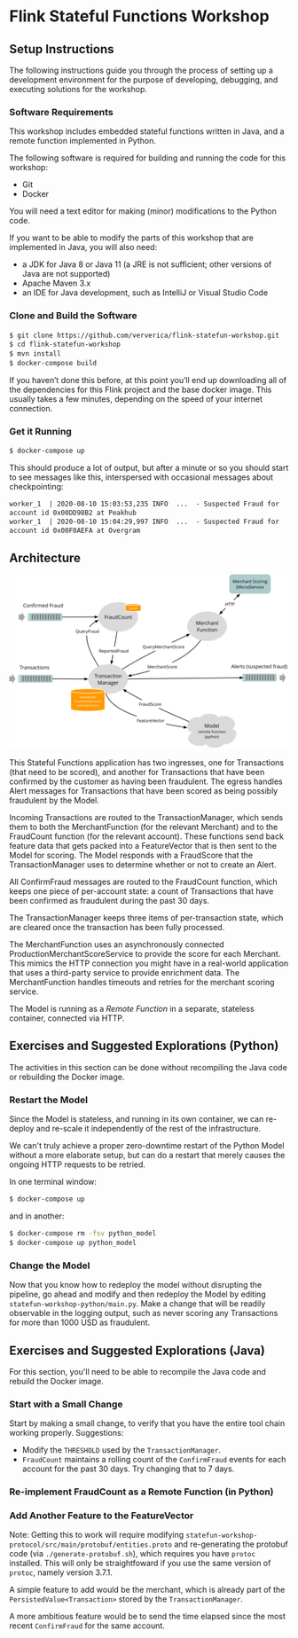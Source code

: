 # Flink Stateful Functions Workshop 

## Setup Instructions

The following instructions guide you through the process of setting up a development environment for the purpose of developing,
debugging, and executing solutions for the workshop.

### Software Requirements

This workshop includes embedded stateful functions written in Java,
and a remote function implemented in Python.

The following software is required for building and running the code for this workshop:

* Git
* Docker

You will need a text editor for making (minor) modifications to the Python code.

If you want to be able to modify the parts of this workshop that are implemented in Java, you will also need:

* a JDK for Java 8 or Java 11 (a JRE is not sufficient; other versions of Java are not supported)
* Apache Maven 3.x
* an IDE for Java development, such as IntelliJ or Visual Studio Code

### Clone and Build the Software

```bash
$ git clone https://github.com/ververica/flink-statefun-workshop.git
$ cd flink-statefun-workshop 
$ mvn install
$ docker-compose build
```

If you haven’t done this before, at this point you’ll end up downloading all of the dependencies for this Flink project and the base docker image.
This usually takes a few minutes, depending on the speed of your internet connection.

### Get it Running

```bash
$ docker-compose up
```

This should produce a lot of output, but after a minute or so you should start to see messages like this,
interspersed with occasional messages about checkpointing:

```
worker_1  | 2020-08-10 15:03:53,235 INFO  ...  - Suspected Fraud for account id 0x00DD98B2 at Peakhub
worker_1  | 2020-08-10 15:04:29,997 INFO  ...  - Suspected Fraud for account id 0x00F0AEFA at Overgram
```

## Architecture

![architecture diagram](images/statefun-workshop.svg)

This Stateful Functions application has two ingresses, one for Transactions (that need to be scored), and another for Transactions that have been confirmed by the customer as having been fraudulent. The egress handles Alert messages for Transactions that have been scored as being possibly fraudulent by the Model.

Incoming Transactions are routed to the TransactionManager, which sends them to both the MerchantFunction (for the relevant Merchant) and to the FraudCount function (for the relevant account). These functions send back feature data that gets packed into a FeatureVector that is then sent to the Model for scoring. The Model responds with a FraudScore that the TransactionManager uses to determine whether or not to create an Alert.

All ConfirmFraud messages are routed to the FraudCount function, which keeps one piece of per-account state: a count of Transactions that have been confirmed as fraudulent during the past 30 days. 

The TransactionManager keeps three items of per-transaction state, which are cleared once the transaction has been fully processed.

The MerchantFunction uses an asynchronously connected ProductionMerchantScoreService to provide the score for each Merchant. This mimics the HTTP connection you might have in a real-world application that uses a third-party service to provide enrichment data. The MerchantFunction handles timeouts and retries for the merchant scoring service.

The Model is running as a _Remote Function_ in a separate, stateless container, connected via HTTP.

## Exercises and Suggested Explorations (Python)

The activities in this section can be done without recompiling the Java code or rebuilding the Docker image.

### Restart the Model

Since the Model is stateless, and running in its own container, we can re-deploy and re-scale it independently of the rest of the infrastructure.

We can't truly achieve a proper zero-downtime restart of the Python Model without a more elaborate setup, but can do a restart that merely causes the ongoing HTTP requests to be retried.

In one terminal window:

```bash
$ docker-compose up
```

and in another:

```bash
$ docker-compose rm -fsv python_model
$ docker-compose up python_model
```

### Change the Model

Now that you know how to redeploy the model without disrupting the pipeline, go ahead and modify and then redeploy the Model by editing `statefun-workshop-python/main.py`. Make a change that will be readily observable in the logging output, such as never scoring any Transactions for more than 1000 USD as fraudulent.

## Exercises and Suggested Explorations (Java)

For this section, you'll need to be able to recompile the Java code and rebuild the Docker image.

### Start with a Small Change

Start by making a small change, to verify that you have the entire tool chain working properly. Suggestions:

* Modify the `THRESHOLD` used by the `TransactionManager`.
* `FraudCount` maintains a rolling count of the `ConfirmFraud` events for each account for the past 30 days. Try changing that to 7 days.

### Re-implement FraudCount as a Remote Function (in Python)

### Add Another Feature to the FeatureVector

Note: Getting this to work will require modifying `statefun-workshop-protocol/src/main/protobuf/entities.proto` and re-generating the protobuf code (via `./generate-protobuf.sh`), which requires you have `protoc` installed. This will only be straightfoward if you use the same version of `protoc`, namely version 3.7.1.

A simple feature to add would be the merchant, which is already part of the `PersistedValue<Transaction>` stored by the `TransactionManager`. 

A more ambitious feature would be to send the time elapsed since the most recent `ConfirmFraud` for the same account.
